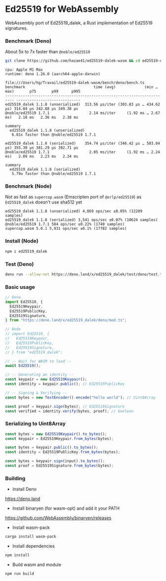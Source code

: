 # Ed25519 for WebAssembly

WebAssembly port of Ed25519_dalek, a Rust implementation of Ed25519 signatures.

### Benchmark (Deno)

About 5x to 7x faster than `@noble/ed25519`

```bash
git clone https://github.com/hazae41/ed25519-dalek-wasm && cd ed25519-dalek-wasm/bench/deno && npm run bench
```

```
cpu: Apple M1 Max
runtime: deno 1.26.0 (aarch64-apple-darwin)

file:///Users/hg/Travail/ed25519-dalek-wasm/bench/deno/bench.ts
benchmark                               time (avg)             (min … max)       p75       p99      p995
-------------------------------------------------------------------------- -----------------------------
ed25519_dalek 1.1.8 (unserialized)  313.56 µs/iter (303.83 µs … 434.62 µs) 314.04 µs 342.88 µs 349.38 µs
@noble/ed25519 1.7.1                  2.14 ms/iter     (1.92 ms … 2.67 ms)   2.18 ms   2.36 ms   2.38 ms

summary
  ed25519_dalek 1.1.8 (unserialized)
   6.81x faster than @noble/ed25519 1.7.1

ed25519_dalek 1.1.8 (serialized)    354.74 µs/iter (346.42 µs … 503.04 µs) 355.38 µs 381.29 µs 392.71 µs
@noble/ed25519 1.7.1                  2.05 ms/iter     (1.92 ms … 2.24 ms)   2.09 ms   2.23 ms   2.24 ms

summary
  ed25519_dalek 1.1.8 (serialized)
   5.79x faster than @noble/ed25519 1.7.1
```

### Benchmark (Node)

Not as fast as `supercop.wasm` (Emscripten port of `@orlp/ed25519`) as
`Ed25519_dalek` doesn't use sha512 yet

```
ed25519_dalek 1.1.8 (unserialized) 4,069 ops/sec ±0.05% (12209 samples)
ed25519_dalek 1.1.8 (serialized) 3,541 ops/sec ±0.07% (10624 samples)
@noble/ed25519 1.7.1 584 ops/sec ±0.22% (1740 samples)
supercop.wasm 5.0.1 5,931 ops/sec ±0.1% (17782 samples)
```

### Install (Node)

```bash
npm i ed25519_dalek
```

### Test (Deno)

```bash
deno run --allow-net https://deno.land/x/ed25519_dalek/test/deno/test.ts
```

### Basic usage

```typescript
// Deno
import Ed25519, {
  Ed25519Keypair,
  Ed25519PublicKey,
  Ed25519Signature,
} from "https://deno.land/x/ed25519_dalek/deno/mod.ts";

// Node
// import Ed25519, {
//   Ed25519Keypair,
//   Ed25519PublicKey,
//   Ed25519Signature,
// } from "ed25519_dalek";

// -- Wait for WASM to load --
await Ed25519();

// -- Generating an identity --
const keypair = new Ed25519Keypair();
const identity = keypair.public(); // Ed25519PublicKey

// -- Signing & Verifying --
const bytes = new TextEncoder().encode("hello world"); // Uint8Array

const proof = keypair.sign(bytes); // Ed25519Signature
const verified = identity.verify(bytes, proof); // boolean
```

### Serializing to Uint8Array

```typescript
const bytes = new Ed25519Keypair().to_bytes();
const keypair = Ed25519Keypair.from_bytes(bytes);
```

```typescript
const bytes = keypair.public().to_bytes();
const identity = Ed25519PublicKey.from_bytes(bytes);
```

```typescript
const bytes = keypair.sign(input).to_bytes();
const proof = Ed25519Signature.from_bytes(bytes);
```

### Building

- Install Deno

https://deno.land

- Install binaryen (for wasm-opt) and add it your PATH

https://github.com/WebAssembly/binaryen/releases

- Install wasm-pack

```bash
cargo install wasm-pack
```

- Install dependencies

```bash
npm install
```

- Build wasm and module

```bash
npm run build
```
